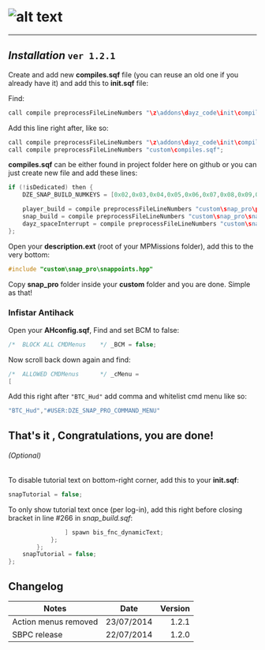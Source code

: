 # ![alt text](https://dl.dropboxusercontent.com/u/14423790/snappro.png "Snap Building Pro")
___

## *Installation* `ver 1.2.1`

Create and add new **compiles.sqf** file (you can reuse an old one if you already have it) and add this to **init.sqf** file:

Find:
```c++
call compile preprocessFileLineNumbers "\z\addons\dayz_code\init\compiles.sqf";	
```

Add this line right after, like so:
```c++
call compile preprocessFileLineNumbers "\z\addons\dayz_code\init\compiles.sqf";				//Compile regular functions
call compile preprocessFileLineNumbers "custom\compiles.sqf";							 //Compile custom compiles
```

**compiles.sqf** can be either found in project folder here on github or you can just create new file and add these lines:

```c++
if (!isDedicated) then {
	DZE_SNAP_BUILD_NUMKEYS = [0x02,0x03,0x04,0x05,0x06,0x07,0x08,0x09,0x0A,0x0B];

	player_build = compile preprocessFileLineNumbers "custom\snap_pro\player_build.sqf";
	snap_build = compile preprocessFileLineNumbers "custom\snap_pro\snap_build.sqf";
	dayz_spaceInterrupt = compile preprocessFileLineNumbers "custom\snap_pro\dayz_spaceInterrupt.sqf";
};
```
Open your **description.ext** (root of your MPMissions folder), add this to the very bottom:
```c++
#include "custom\snap_pro\snappoints.hpp"
```

Copy **snap_pro** folder inside your **custom** folder and you are done. Simple as that!

### Infistar Antihack

Open your **AHconfig.sqf**, Find and set BCM to false:
```c++
/*  BLOCK ALL CMDMenus    */ _BCM = false;
```

Now scroll back down again and find:
```c++
/*  ALLOWED CMDMenus      */ _cMenu =
[
```

Add this right after `"BTC_Hud"` add comma and whitelist cmd menu like so:
```c++
"BTC_Hud","#USER:DZE_SNAP_PRO_COMMAND_MENU"
```

That's it , Congratulations, you are done!
---

###### (Optional)

To disable tutorial text on bottom-right corner, add this to your **init.sqf**:
```c++
snapTutorial = false;
```

To only show tutorial text once (per log-in), add this right before closing bracket in line #266 in *snap_build.sqf*:

```c++
				] spawn bis_fnc_dynamicText;
			};
		};
	snapTutorial = false;	
};
```

## Changelog
|Notes										|Date				|Version	|
| ------------------------------------------|:-----------------:| ---------:|
|Action menus removed						|23/07/2014			|1.2.1		|
|SBPC release								|22/07/2014			|1.2.0		|
